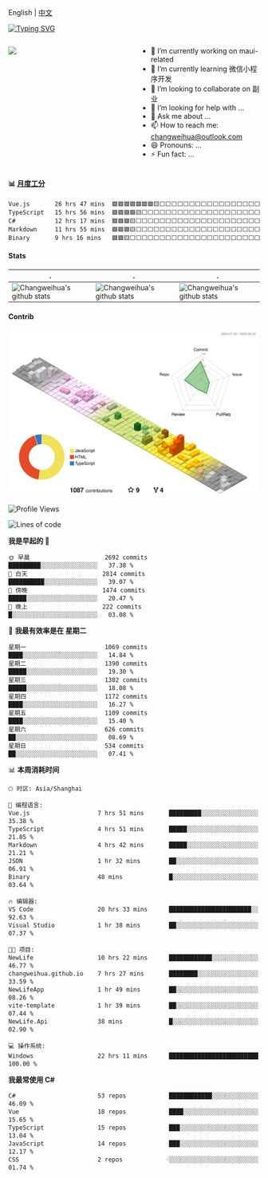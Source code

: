 English | [中文](README_CN.md)

[![Typing SVG](https://readme-typing-svg.herokuapp.com?color=%2336BCF7&center=true&vCenter=true&width=600&lines=Hi+there+👋,+I+am+Chang+Weihua;+Welcome+to+My+Profile!;Over+9+years+of+programming+experience;Always+learning+new+things+)](https://git.io/typing-svg)

<div style="display: grid;gap: 20px;grid-template-columns: repeat(auto-fit, minmax(240px, 1fr));">

[<img src="https://github-readme-stats.vercel.app/api?username=changweihua&show_icons=true&locale=cn" />](https://metrics.lecoq.io/changweihua#gh-light-mode-only)

<div>

- 🔭 I’m currently working on maui-related
- 🌱 I’m currently learning 微信小程序开发
- 👯 I’m looking to collaborate on 副业
- 🤔 I’m looking for help with ...
- 💬 Ask me about ...
- 📫 How to reach me: changweihua@outlook.com
- 😄 Pronouns: ...
- ⚡ Fun fact: ...

</div>

</div>

#### :bar_chart: [月度工分](https://github.com/changweihua/wakapi)

<!--START_SECTION:wakao-->

```txt
Vue.js       26 hrs 47 mins  🟩🟩🟩🟩🟩🟩🟩🟨⬜⬜⬜⬜⬜⬜⬜⬜⬜⬜⬜⬜⬜⬜⬜⬜⬜   29.81 %
TypeScript   15 hrs 56 mins  🟩🟩🟩🟩🟨⬜⬜⬜⬜⬜⬜⬜⬜⬜⬜⬜⬜⬜⬜⬜⬜⬜⬜⬜⬜   17.75 %
C#           12 hrs 17 mins  🟩🟩🟩🟨⬜⬜⬜⬜⬜⬜⬜⬜⬜⬜⬜⬜⬜⬜⬜⬜⬜⬜⬜⬜⬜   13.67 %
Markdown     11 hrs 55 mins  🟩🟩🟩🟨⬜⬜⬜⬜⬜⬜⬜⬜⬜⬜⬜⬜⬜⬜⬜⬜⬜⬜⬜⬜⬜   13.26 %
Binary       9 hrs 16 mins   🟩🟩🟨⬜⬜⬜⬜⬜⬜⬜⬜⬜⬜⬜⬜⬜⬜⬜⬜⬜⬜⬜⬜⬜⬜   10.32 %
```

<!--END_SECTION:wakao-->

#### Stats ####


| .                                                                                                                                            | .                                                                                                                                      | .                                                                                                                                                     |
| -------------------------------------------------------------------------------------------------------------------------------------------- | -------------------------------------------------------------------------------------------------------------------------------------- | ----------------------------------------------------------------------------------------------------------------------------------------------------- |
| ![Changweihua's github stats](https://github-readme-stats.vercel.app/api?username=changweihua&show_icons=true&theme=radical&hide_title=true) | ![Changweihua's github stats](https://github-readme-stats.vercel.app/api/top-langs/?username=changweihua&theme=radical&layout=compact) | ![Changweihua's github stats](https://github-readme-stats.vercel.app/api?username=changweihua&show_icons=true&theme=radical&include_all_commits=true) |


#### Contrib ####

<!--   profile-green-animate -->
![](./profile-3d-contrib/profile-south-season-animate.svg)

<!--START_SECTION:waka-->
![Profile Views](http://img.shields.io/badge/%E4%B8%AA%E4%BA%BA%E8%B5%84%E6%96%99%E8%A7%82%E7%9C%8B%E6%AC%A1%E6%95%B0-0-blue)

![Lines of code](https://img.shields.io/badge/%E4%BB%8E%E3%80%8CHello%20World%E3%80%8D%E8%B5%B7%E6%88%91%E5%B7%B2%E7%BB%8F%E5%86%99%E4%BA%86-24.4%20million%20%E8%A1%8C%E4%BB%A3%E7%A0%81-blue)

**我是早起的 🐤** 

```text
🌞 早晨                     2692 commits        █████████░░░░░░░░░░░░░░░░   37.38 % 
🌆 白天                     2814 commits        ██████████░░░░░░░░░░░░░░░   39.07 % 
🌃 傍晚                     1474 commits        █████░░░░░░░░░░░░░░░░░░░░   20.47 % 
🌙 晚上                     222 commits         █░░░░░░░░░░░░░░░░░░░░░░░░   03.08 % 
```
📅 **我最有效率是在 星期二** 

```text
星期一                      1069 commits        ████░░░░░░░░░░░░░░░░░░░░░   14.84 % 
星期二                      1390 commits        █████░░░░░░░░░░░░░░░░░░░░   19.30 % 
星期三                      1302 commits        █████░░░░░░░░░░░░░░░░░░░░   18.08 % 
星期四                      1172 commits        ████░░░░░░░░░░░░░░░░░░░░░   16.27 % 
星期五                      1109 commits        ████░░░░░░░░░░░░░░░░░░░░░   15.40 % 
星期六                      626 commits         ██░░░░░░░░░░░░░░░░░░░░░░░   08.69 % 
星期日                      534 commits         ██░░░░░░░░░░░░░░░░░░░░░░░   07.41 % 
```


📊 **本周消耗时间** 

```text
🕑︎ 时区: Asia/Shanghai

💬 编程语言: 
Vue.js                   7 hrs 51 mins       █████████░░░░░░░░░░░░░░░░   35.38 % 
TypeScript               4 hrs 51 mins       █████░░░░░░░░░░░░░░░░░░░░   21.85 % 
Markdown                 4 hrs 42 mins       █████░░░░░░░░░░░░░░░░░░░░   21.21 % 
JSON                     1 hr 32 mins        ██░░░░░░░░░░░░░░░░░░░░░░░   06.91 % 
Binary                   48 mins             █░░░░░░░░░░░░░░░░░░░░░░░░   03.64 % 

🔥 编辑器: 
VS Code                  20 hrs 33 mins      ███████████████████████░░   92.63 % 
Visual Studio            1 hr 38 mins        ██░░░░░░░░░░░░░░░░░░░░░░░   07.37 % 

🐱‍💻 项目: 
NewLife                  10 hrs 22 mins      ████████████░░░░░░░░░░░░░   46.77 % 
changweihua.github.io    7 hrs 27 mins       ████████░░░░░░░░░░░░░░░░░   33.59 % 
NewLifeApp               1 hr 49 mins        ██░░░░░░░░░░░░░░░░░░░░░░░   08.26 % 
vite-template            1 hr 39 mins        ██░░░░░░░░░░░░░░░░░░░░░░░   07.44 % 
NewLife.Api              38 mins             █░░░░░░░░░░░░░░░░░░░░░░░░   02.90 % 

💻 操作系统: 
Windows                  22 hrs 11 mins      █████████████████████████   100.00 % 
```

**我最常使用 C#** 

```text
C#                       53 repos            ████████████░░░░░░░░░░░░░   46.09 % 
Vue                      18 repos            ████░░░░░░░░░░░░░░░░░░░░░   15.65 % 
TypeScript               15 repos            ███░░░░░░░░░░░░░░░░░░░░░░   13.04 % 
JavaScript               14 repos            ███░░░░░░░░░░░░░░░░░░░░░░   12.17 % 
CSS                      2 repos             ░░░░░░░░░░░░░░░░░░░░░░░░░   01.74 % 
```




<!--END_SECTION:waka-->


<!-- ![](assets/Bottom_down.svg) -->
